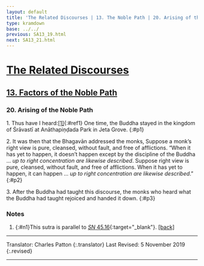 ```yaml
---
layout: default
title: 'The Related Discourses | 13. The Noble Path | 20. Arising of the Noble Path'
type: kramdown
base: ../../
previous: SA13_19.html
next: SA13_21.html
---
```

# [The Related Discourses](../index.html)
## [13. Factors of the Noble Path](index.html)
### 20. Arising of the Noble Path

1\. Thus have I heard:[\[1\]](#n1){:#ref1} One time, the Buddha stayed in the kingdom of Śrāvastī at Anāthapiṇḍada Park in Jeta Grove.
{:#p1}

2\. It was then that the Bhagavān addressed the monks, Suppose a monk’s right view is pure, cleansed, without fault, and free of afflictions. “When it has yet to happen, it doesn’t happen except by the discipline of the Buddha ... *up to right concentration are likewise described*. Suppose right view is pure, cleansed, without fault, and free of afflictions. When it has yet to happen, it can happen ... *up to right concentration are likewise described*.”
{:#p2}

3\. After the Buddha had taught this discourse, the monks who heard what the Buddha had taught rejoiced and handed it down.
{:#p3}

### Notes
1. {:#n1}This sutra is parallel to [*SN* 45.16](https://suttacentral.net/sn45.16){:target="_blank"}. [\[back\]](#ref1)

---

Translator: Charles Patton
{:.translator}
Last Revised: 5 November 2019
{:.revised}

---